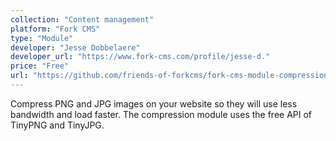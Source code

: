 ```yaml
---
collection: "Content management"
platform: "Fork CMS"
type: "Module"
developer: "Jesse Dobbelaere"
developer_url: "https://www.fork-cms.com/profile/jesse-d."
price: "Free"
url: "https://github.com/friends-of-forkcms/fork-cms-module-compression"
---
```


Compress PNG and JPG images on your website so they will use less bandwidth and
load faster. The compression module uses the free API of TinyPNG and TinyJPG.
